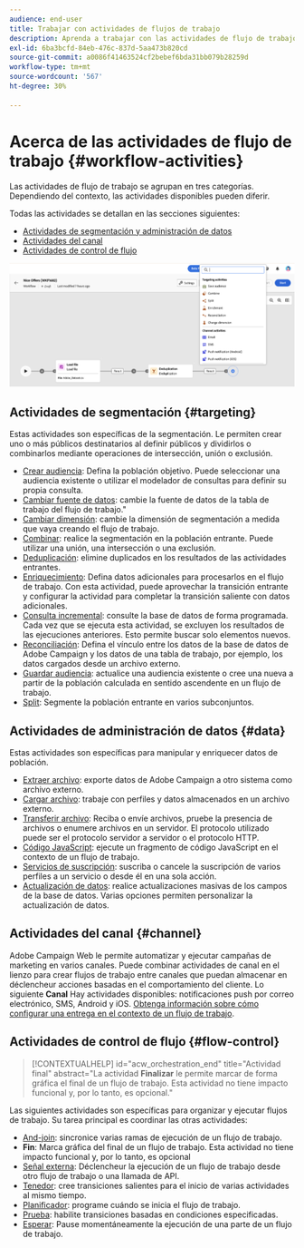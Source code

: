 ```yaml
---
audience: end-user
title: Trabajar con actividades de flujos de trabajo
description: Aprenda a trabajar con las actividades de flujo de trabajo
exl-id: 6ba3bcfd-84eb-476c-837d-5aa473b820cd
source-git-commit: a0086f41463524cf2bebef6bda31bb079b28259d
workflow-type: tm+mt
source-wordcount: '567'
ht-degree: 30%

---
```



# Acerca de las actividades de flujo de trabajo {#workflow-activities}

Las actividades de flujo de trabajo se agrupan en tres categorías. Dependiendo del contexto, las actividades disponibles pueden diferir.

Todas las actividades se detallan en las secciones siguientes:

* [Actividades de segmentación y administración de datos](#targeting)
* [Actividades del canal](#channel)
* [Actividades de control de flujo](#flow-control)

![](../assets/workflow-activities.png)

## Actividades de segmentación {#targeting}

Estas actividades son específicas de la segmentación. Le permiten crear uno o más públicos destinatarios al definir públicos y dividirlos o combinarlos mediante operaciones de intersección, unión o exclusión.

* [Crear audiencia](build-audience.md): Defina la población objetivo. Puede seleccionar una audiencia existente o utilizar el modelador de consultas para definir su propia consulta.
* [Cambiar fuente de datos](change-data-source.md): cambie la fuente de datos de la tabla de trabajo del flujo de trabajo.&quot;
* [Cambiar dimensión](change-dimension.md): cambie la dimensión de segmentación a medida que vaya creando el flujo de trabajo.
* [Combinar](combine.md): realice la segmentación en la población entrante. Puede utilizar una unión, una intersección o una exclusión.
* [Deduplicación](deduplication.md): elimine duplicados en los resultados de las actividades entrantes.
* [Enriquecimiento](enrichment.md): Defina datos adicionales para procesarlos en el flujo de trabajo. Con esta actividad, puede aprovechar la transición entrante y configurar la actividad para completar la transición saliente con datos adicionales.
* [Consulta incremental](incremental-query.md): consulte la base de datos de forma programada. Cada vez que se ejecuta esta actividad, se excluyen los resultados de las ejecuciones anteriores. Esto permite buscar solo elementos nuevos.
* [Reconciliación](reconciliation.md): Defina el vínculo entre los datos de la base de datos de Adobe Campaign y los datos de una tabla de trabajo, por ejemplo, los datos cargados desde un archivo externo.
* [Guardar audiencia](save-audience.md): actualice una audiencia existente o cree una nueva a partir de la población calculada en sentido ascendente en un flujo de trabajo.
* [Split](split.md): Segmente la población entrante en varios subconjuntos.

## Actividades de administración de datos {#data}

Estas actividades son específicas para manipular y enriquecer datos de población.

* [Extraer archivo](extract-file.md): exporte datos de Adobe Campaign a otro sistema como archivo externo.
* [Cargar archivo](load-file.md): trabaje con perfiles y datos almacenados en un archivo externo.
* [Transferir archivo](transfer-file.md): Reciba o envíe archivos, pruebe la presencia de archivos o enumere archivos en un servidor. El protocolo utilizado puede ser el protocolo servidor a servidor o el protocolo HTTP.
* [Código JavaScript](javascript-code.md): ejecute un fragmento de código JavaScript en el contexto de un flujo de trabajo.
* [Servicios de suscripción](subscription-services.md): suscriba o cancele la suscripción de varios perfiles a un servicio o desde él en una sola acción.
* [Actualización de datos](update-data.md): realice actualizaciones masivas de los campos de la base de datos. Varias opciones permiten personalizar la actualización de datos.

## Actividades del canal {#channel}

Adobe Campaign Web le permite automatizar y ejecutar campañas de marketing en varios canales. Puede combinar actividades de canal en el lienzo para crear flujos de trabajo entre canales que puedan almacenar en déclencheur acciones basadas en el comportamiento del cliente. Lo siguiente **Canal** Hay actividades disponibles: notificaciones push por correo electrónico, SMS, Android y iOS. [Obtenga información sobre cómo configurar una entrega en el contexto de un flujo de trabajo](channels.md).

## Actividades de control de flujo {#flow-control}

>[!CONTEXTUALHELP]
>id="acw_orchestration_end"
>title="Actividad final"
>abstract="La actividad **Finalizar** le permite marcar de forma gráfica el final de un flujo de trabajo. Esta actividad no tiene impacto funcional y, por lo tanto, es opcional."

Las siguientes actividades son específicas para organizar y ejecutar flujos de trabajo. Su tarea principal es coordinar las otras actividades:

* [And-join](and-join.md): sincronice varias ramas de ejecución de un flujo de trabajo.
* **Fin**: Marca gráfica del final de un flujo de trabajo. Esta actividad no tiene impacto funcional y, por lo tanto, es opcional
* [Señal externa](external-signal.md): Déclencheur la ejecución de un flujo de trabajo desde otro flujo de trabajo o una llamada de API.
* [Tenedor](fork.md): cree transiciones salientes para el inicio de varias actividades al mismo tiempo.
* [Planificador](scheduler.md): programe cuándo se inicia el flujo de trabajo.
* [Prueba](test.md): habilite transiciones basadas en condiciones especificadas.
* [Esperar](wait.md): Pause momentáneamente la ejecución de una parte de un flujo de trabajo.
